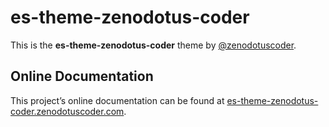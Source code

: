 # es-theme-zenodotus-coder

This is the **es-theme-zenodotus-coder** theme by [@zenodotuscoder](https://github.com/zenodotuscoder).

## Online Documentation

This project’s online documentation can be found at [es-theme-zenodotus-coder.zenodotuscoder.com](https://es-theme-zenodotus-coder.zenodotuscoder.com/).
